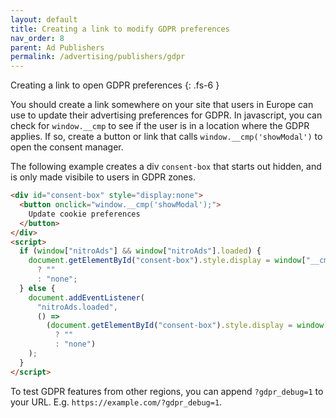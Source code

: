 ```yaml
---
layout: default
title: Creating a link to modify GDPR preferences
nav_order: 8
parent: Ad Publishers
permalink: /advertising/publishers/gdpr
---
```


Creating a link to open GDPR preferences
{: .fs-6 }

You should create a link somewhere on your site that users in Europe can use to update their advertising preferences for GDPR. In javascript, you can check for `window.__cmp` to see if the user is in a location where the GDPR applies. If so, create a button or link that calls `window.__cmp('showModal')` to open the consent manager.

The following example creates a div `consent-box` that starts out hidden, and is only made visibile to users in GDPR zones.

```html
<div id="consent-box" style="display:none">
  <button onclick="window.__cmp('showModal');">
    Update cookie preferences
  </button>
</div>
<script>
  if (window["nitroAds"] && window["nitroAds"].loaded) {
    document.getElementById("consent-box").style.display = window["__cmp"]
      ? ""
      : "none";
  } else {
    document.addEventListener(
      "nitroAds.loaded",
      () =>
        (document.getElementById("consent-box").style.display = window["__cmp"]
          ? ""
          : "none")
    );
  }
</script>
```

To test GDPR features from other regions, you can append `?gdpr_debug=1` to your URL. E.g. `https://example.com/?gdpr_debug=1`.
